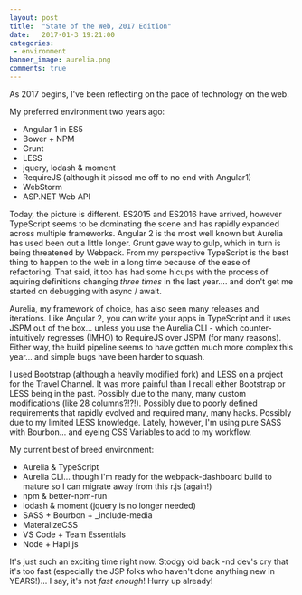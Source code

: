 ```yaml
---
layout: post
title:  "State of the Web, 2017 Edition"
date:   2017-01-3 19:21:00
categories:
 - environment
banner_image: aurelia.png
comments: true
---
```

As 2017 begins, I've been reflecting on the pace of technology on the web.

My preferred environment two years ago:
 - Angular 1 in ES5
 - Bower + NPM
 - Grunt
 - LESS
 - jquery, lodash & moment
 - RequireJS (although it pissed me off to no end with Angular1)
 - WebStorm
 - ASP.NET Web API
 
Today, the picture is different. ES2015 and ES2016 have arrived, however TypeScript seems to be dominating the scene and has rapidly expanded across multiple frameworks. Angular 2 is the most well known but Aurelia has used been out a little longer. Grunt gave way to gulp, which in turn is being threatened by Webpack. From my perspective TypeScript is the best thing to happen to the web in a long time because of the ease of refactoring. That said, it too has had some hicups with the process of aquiring definitions changing _three times_ in the last year.... and don't get me started on debugging with async / await.

Aurelia, my framework of choice, has also seen many releases and iterations. Like Angular 2, you can write your apps in TypeScript and it uses JSPM out of the box... unless you use the Aurelia CLI - which counter-intuitively regresses (IMHO) to RequireJS over JSPM (for many reasons). Either way, the build pipeline seems to have gotten much more complex this year... and simple bugs have been harder to squash.

I used Bootstrap (although a heavily modified fork) and LESS on a project for the Travel Channel. It was more painful than I recall either Bootstrap or LESS being in the past. Possibly due to the many, many custom modifications (like 28 columns?!?!). Possibly due to poorly defined requirements that rapidly evolved and required many, many hacks. Possibly due to my limited LESS knowledge. Lately, however, I'm using pure SASS with Bourbon... and eyeing CSS Variables to add to my workflow.

My current best of breed environment:
 - Aurelia & TypeScript
 - Aurelia CLI... though I'm ready for the webpack-dashboard build to mature so I can migrate away from this r.js (again!)
 - npm & better-npm-run
 - lodash & moment (jquery is no longer needed)
 - SASS + Bourbon + \_include-media
 - MateralizeCSS
 - VS Code + Team Essentials
 - Node + Hapi.js
 
It's just such an exciting time right now. Stodgy old back -nd dev's cry that it's too fast (especially the JSP folks who haven't done anything new in YEARS!)... I say, it's not _fast enough_! Hurry up already!
